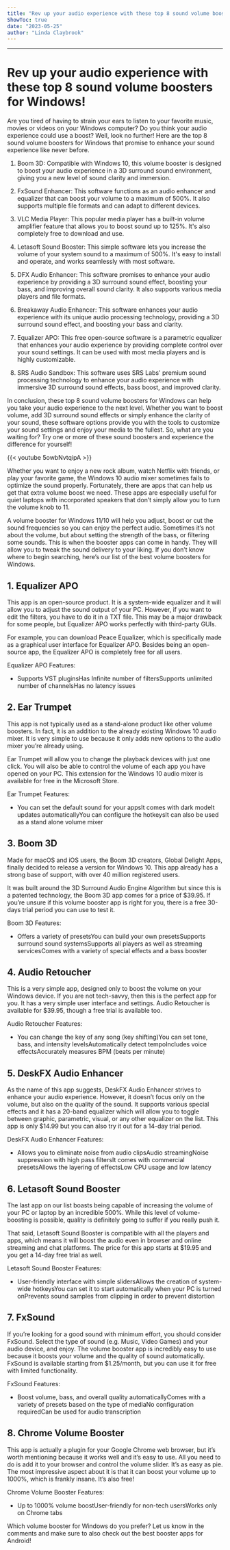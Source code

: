 ```yaml
---
title: "Rev up your audio experience with these top 8 sound volume boosters for Windows!"
ShowToc: true 
date: "2023-05-25"
author: "Linda Claybrook"
---
```

*****
# Rev up your audio experience with these top 8 sound volume boosters for Windows!

Are you tired of having to strain your ears to listen to your favorite music, movies or videos on your Windows computer? Do you think your audio experience could use a boost? Well, look no further! Here are the top 8 sound volume boosters for Windows that promise to enhance your sound experience like never before.

1. Boom 3D: Compatible with Windows 10, this volume booster is designed to boost your audio experience in a 3D surround sound environment, giving you a new level of sound clarity and immersion.

2. FxSound Enhancer: This software functions as an audio enhancer and equalizer that can boost your volume to a maximum of 500%. It also supports multiple file formats and can adapt to different devices.

3. VLC Media Player: This popular media player has a built-in volume amplifier feature that allows you to boost sound up to 125%. It's also completely free to download and use.

4. Letasoft Sound Booster: This simple software lets you increase the volume of your system sound to a maximum of 500%. It's easy to install and operate, and works seamlessly with most software.

5. DFX Audio Enhancer: This software promises to enhance your audio experience by providing a 3D surround sound effect, boosting your bass, and improving overall sound clarity. It also supports various media players and file formats.

6. Breakaway Audio Enhancer: This software enhances your audio experience with its unique audio processing technology, providing a 3D surround sound effect, and boosting your bass and clarity.

7. Equalizer APO: This free open-source software is a parametric equalizer that enhances your audio experience by providing complete control over your sound settings. It can be used with most media players and is highly customizable.

8. SRS Audio Sandbox: This software uses SRS Labs' premium sound processing technology to enhance your audio experience with immersive 3D surround sound effects, bass boost, and improved clarity.

In conclusion, these top 8 sound volume boosters for Windows can help you take your audio experience to the next level. Whether you want to boost volume, add 3D surround sound effects or simply enhance the clarity of your sound, these software options provide you with the tools to customize your sound settings and enjoy your media to the fullest. So, what are you waiting for? Try one or more of these sound boosters and experience the difference for yourself!

{{< youtube 5owbNvtqipA >}} 



Whether you want to enjoy a new rock album, watch Netflix with friends, or play your favorite game, the Windows 10 audio mixer sometimes fails to optimize the sound properly. Fortunately, there are apps that can help us get that extra volume boost we need. These apps are especially useful for quiet laptops with incorporated speakers that don’t simply allow you to turn the volume knob to 11.
 
A volume booster for Windows 11/10 will help you adjust, boost or cut the sound frequencies so you can enjoy the perfect audio. Sometimes it’s not about the volume, but about setting the strength of the bass, or filtering some sounds. This is when the booster apps can come in handy. They will allow you to tweak the sound delivery to your liking. If you don’t know where to begin searching, here’s our list of the best volume boosters for Windows. 
 
## 1. Equalizer APO
 
This app is an open-source product. It is a system-wide equalizer and it will allow you to adjust the sound output of your PC. However, if you want to edit the filters, you have to do it in a TXT file. This may be a major drawback for some people, but Equalizer APO works perfectly with third-party GUIs. 
 

 
For example, you can download Peace Equalizer, which is specifically made as a graphical user interface for Equalizer APO. Besides being an open-source app, the Equalizer APO is completely free for all users.
 
Equalizer APO Features:
 
- Supports VST pluginsHas Infinite number of filtersSupports unlimited number of channelsHas no latency issues

 
## 2. Ear Trumpet
 
This app is not typically used as a stand-alone product like other volume boosters. In fact, it is an addition to the already existing Windows 10 audio mixer. It is very simple to use because it only adds new options to the audio mixer you’re already using. 
 
Ear Trumpet will allow you to change the playback devices with just one click. You will also be able to control the volume of each app you have opened on your PC. This extension for the Windows 10 audio mixer is available for free in the Microsoft Store. 
 
Ear Trumpet Features:
 
- You can set the default sound for your appsIt comes with dark modeIt updates automaticallyYou can configure the hotkeysIt can also be used as a stand alone volume mixer

 
## 3. Boom 3D
 
Made for macOS and iOS users, the Boom 3D creators, Global Delight Apps, finally decided to release a version for Windows 10. This app already has a strong base of support, with over 40 million registered users.  
 
It was built around the 3D Surround Audio Engine Algorithm but since this is a patented technology, the Boom 3D app comes for a price of $39.95. If you’re unsure if this volume booster app is right for you, there is a free 30-days trial period you can use to test it. 
 
Boom 3D Features:
 
- Offers a variety of presetsYou can build your own presetsSupports surround sound systemsSupports all players as well as streaming servicesComes with a variety of special effects and a bass booster

 
## 4. Audio Retoucher
 
This is a very simple app, designed only to boost the volume on your Windows device. If you are not tech-savvy, then this is the perfect app for you. It has a very simple user interface and settings. Audio Retoucher is available for $39.95, though a free trial is available too. 
 
Audio Retoucher Features:
 
- You can change the key of any song (key shifting)You can set tone, bass, and intensity levelsAutomatically detect tempoIncludes voice effectsAccurately measures BPM (beats per minute)

 
## 5. DeskFX Audio Enhancer
 
As the name of this app suggests, DeskFX Audio Enhancer strives to enhance your audio experience. However, it doesn’t focus only on the volume, but also on the quality of the sound. It supports various special effects and it has a 20-band equalizer which will allow you to toggle between graphic, parametric, visual, or any other equalizer on the list. This app is only $14.99 but you can also try it out for a 14-day trial period. 
 
DeskFX Audio Enhancer Features:
 
- Allows you to eliminate noise from audio clipsAudio streamingNoise suppression with high pass filtersIt comes with commercial presetsAllows the layering of effectsLow CPU usage and low latency

 
## 6. Letasoft Sound Booster
 
The last app on our list boasts being capable of increasing the volume of your PC or laptop by an incredible 500%. While this level of volume-boosting is possible, quality is definitely going to suffer if you really push it. 
 
That said, Letasoft Sound Booster is compatible with all the players and apps, which means it will boost the audio even in browser and online streaming and chat platforms. The price for this app starts at $19.95 and you get a 14-day free trial as well. 
 
Letasoft Sound Booster Features:
 
- User-friendly interface with simple slidersAllows the creation of system-wide hotkeysYou can set it to start automatically when your PC is turned onPrevents sound samples from clipping in order to prevent distortion

 
## 7. FxSound
 
If you’re looking for a good sound with minimum effort, you should consider FxSound. Select the type of sound (e.g. Music, Video Games) and your audio device, and enjoy. The volume booster app is incredibly easy to use because it boosts your volume and the quality of sound automatically. FxSound is available starting from $1.25/month, but you can use it for free with limited functionality.
 
FxSound Features: 
 
- Boost volume, bass, and overall quality automaticallyComes with a variety of presets based on the type of mediaNo configuration requiredCan be used for audio transcription

 
## 8. Chrome Volume Booster
 
This app is actually a plugin for your Google Chrome web browser, but it’s worth mentioning because it works well and it’s easy to use. All you need to do is add it to your browser and control the volume slider. It’s as easy as pie. The most impressive aspect about it is that it can boost your volume up to 1000%, which is frankly insane. It’s also free!
 
Chrome Volume Booster Features:
 
- Up to 1000% volume boostUser-friendly for non-tech usersWorks only on Chrome tabs

 
Which volume booster for Windows do you prefer? Let us know in the comments and make sure to also check out the best booster apps for Android!



